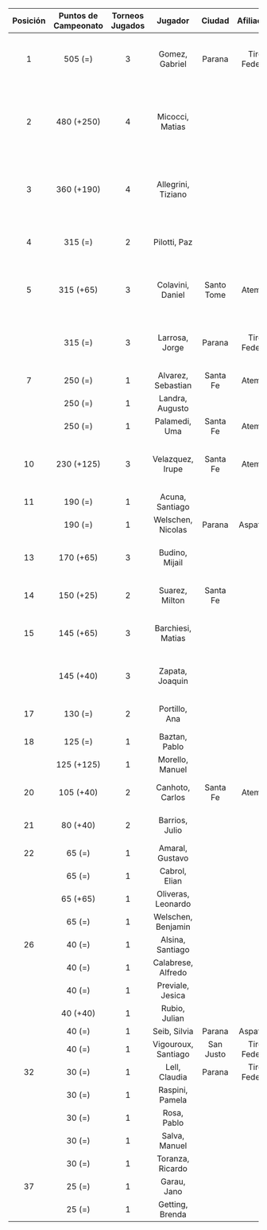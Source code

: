 |  Posición  |  Puntos de Campeonato  |  Torneos Jugados  |       Jugador       |   Ciudad   |  Afiliación  |               Puntos sumados                |
|:----------:|:----------------------:|:-----------------:|:-------------------:|:----------:|:------------:|:-------------------------------------------:|
|     1      |        505 (=)         |         3         |   Gomez, Gabriel    |   Parana   | Tiro Federal |      250 (T02) + 190 (T01) + 65 (T04)       |
|     2      |       480 (+250)       |         4         |   Micocci, Matias   |            |              | 250 (T05) + 125 (T04) + 65 (T01) + 40 (T03) |
|     3      |       360 (+190)       |         4         | Allegrini, Tiziano  |            |              | 190 (T05) + 65 (T03) + 65 (T02) + 40 (T04)  |
|     4      |        315 (=)         |         2         |    Pilotti, Paz     |            |              |            190 (T02) + 125 (T03)            |
|     5      |       315 (+65)        |         3         |  Colavini, Daniel   | Santo Tome |   Atemeli    |      125 (T03) + 125 (T02) + 65 (T05)       |
|            |        315 (=)         |         3         |   Larrosa, Jorge    |   Parana   | Tiro Federal |      125 (T02) + 125 (T01) + 65 (T03)       |
|     7      |        250 (=)         |         1         | Alvarez, Sebastian  |  Santa Fe  |   Atemeli    |                  250 (T03)                  |
|            |        250 (=)         |         1         |   Landra, Augusto   |            |              |                  250 (T04)                  |
|            |        250 (=)         |         1         |    Palamedi, Uma    |  Santa Fe  |   Atemeli    |                  250 (T01)                  |
|     10     |       230 (+125)       |         3         |  Velazquez, Irupe   |  Santa Fe  |   Atemeli    |       125 (T05) + 65 (T03) + 40 (T04)       |
|     11     |        190 (=)         |         1         |   Acuna, Santiago   |            |              |                  190 (T03)                  |
|            |        190 (=)         |         1         |  Welschen, Nicolas  |   Parana   |   Aspatem    |                  190 (T04)                  |
|     13     |       170 (+65)        |         3         |   Budino, Mijail    |            |              |       65 (T04) + 65 (T05) + 40 (T03)        |
|     14     |       150 (+25)        |         2         |   Suarez, Milton    |  Santa Fe  |              |            125 (T01) + 25 (T05)             |
|     15     |       145 (+65)        |         3         |  Barchiesi, Matias  |            |              |       65 (T05) + 40 (T04) + 40 (T03)        |
|            |       145 (+40)        |         3         |   Zapata, Joaquin   |            |              |       65 (T02) + 40 (T05) + 40 (T04)        |
|     17     |        130 (=)         |         2         |    Portillo, Ana    |            |              |             65 (T04) + 65 (T02)             |
|     18     |        125 (=)         |         1         |    Baztan, Pablo    |            |              |                  125 (T04)                  |
|            |       125 (+125)       |         1         |   Morello, Manuel   |            |              |                  125 (T05)                  |
|     20     |       105 (+40)        |         2         |   Canhoto, Carlos   |  Santa Fe  |   Atemeli    |             65 (T01) + 40 (T05)             |
|     21     |        80 (+40)        |         2         |   Barrios, Julio    |            |              |             40 (T05) + 40 (T04)             |
|     22     |         65 (=)         |         1         |   Amaral, Gustavo   |            |              |                  65 (T03)                   |
|            |         65 (=)         |         1         |    Cabrol, Elian    |            |              |                  65 (T02)                   |
|            |        65 (+65)        |         1         | Oliveras, Leonardo  |            |              |                  65 (T05)                   |
|            |         65 (=)         |         1         | Welschen, Benjamin  |            |              |                  65 (T04)                   |
|     26     |         40 (=)         |         1         |  Alsina, Santiago   |            |              |                  40 (T03)                   |
|            |         40 (=)         |         1         | Calabrese, Alfredo  |            |              |                  40 (T04)                   |
|            |         40 (=)         |         1         |  Previale, Jesica   |            |              |                  40 (T04)                   |
|            |        40 (+40)        |         1         |    Rubio, Julian    |            |              |                  40 (T05)                   |
|            |         40 (=)         |         1         |    Seib, Silvia     |   Parana   |   Aspatem    |                  40 (T02)                   |
|            |         40 (=)         |         1         | Vigouroux, Santiago | San Justo  | Tiro Federal |                  40 (T04)                   |
|     32     |         30 (=)         |         1         |    Lell, Claudia    |   Parana   | Tiro Federal |                  30 (T04)                   |
|            |         30 (=)         |         1         |   Raspini, Pamela   |            |              |                  30 (T04)                   |
|            |         30 (=)         |         1         |     Rosa, Pablo     |            |              |                  30 (T04)                   |
|            |         30 (=)         |         1         |    Salva, Manuel    |            |              |                  30 (T04)                   |
|            |         30 (=)         |         1         |  Toranza, Ricardo   |            |              |                  30 (T04)                   |
|     37     |         25 (=)         |         1         |     Garau, Jano     |            |              |                  25 (T03)                   |
|            |         25 (=)         |         1         |   Getting, Brenda   |            |              |                  25 (T04)                   |